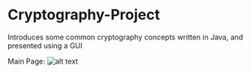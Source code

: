 # Cryptography-Project
Introduces some common cryptography concepts written in Java, and presented using a GUI

Main Page:
![alt text](https://imgur.com/a/a2gYXNe)
